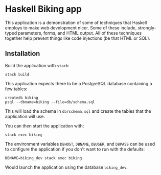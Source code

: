 # Haskell Biking app

This application is a demonstration of some of techniques that Haskell employs to make web development nicer.
Some of these include, strongly-typed parameters, forms, and HTML output.
All of these techniques together help prevent things like code injections (be that HTML or SQL).

## Installation

Build the application with `stack`:

    stack build

This application expects there to be a PostgreSQL database containing a few tables:

    createdb biking
    psql --dbname=biking --file=db/schema.sql

This will load the schema in `db/schema.sql` and create the tables that the application will use.

You can then start the application with:

    stack exec biking

The environment variables `DBHOST`, `DBNAME`, `DBUSER`, and `DBPASS` can be used to configure the application if you don't want to run with the defaults:

    DBNAME=biking_dev stack exec biking

Would launch the application using the database `biking_dev`.
